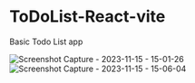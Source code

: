 # ToDoList-React-vite
Basic Todo List app


![Screenshot Capture - 2023-11-15 - 15-01-26](https://github.com/krutarth-dev/ToDoList-React-vite/assets/52596504/f4906668-0e22-4908-acaf-87cbfcc500e0)
![Screenshot Capture - 2023-11-15 - 15-06-04](https://github.com/krutarth-dev/ToDoList-React-vite/assets/52596504/e07c34c2-30a4-4f57-935f-830250a766fb)
